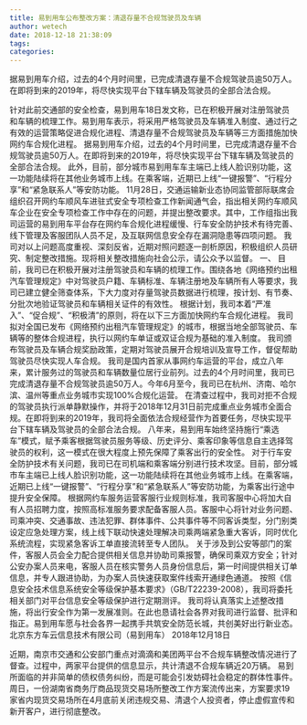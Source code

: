 ```yaml
---
title: 易到用车公布整改方案：清退存量不合规驾驶员及车辆
author: wetech
date: 2018-12-18 21:38:09
tags: 
categories: 
---
```

据易到用车介绍，过去的4个月时间里，已完成清退存量不合规驾驶员逾50万人。在即将到来的2019年，将尽快实现平台下辖车辆及驾驶员的全部合法合规。
<!-- more -->
针对此前交通部的安全检查，易到用车18日发文称，已在积极开展对注册驾驶员和车辆的梳理工作。易到用车表示，将采用严格驾驶员及车辆准入制度、通过行之有效的运营策略促进合规化进程、清退存量不合规驾驶员及车辆等三方面措施加快网约车合规化进程。
据易到用车介绍，过去的4个月时间里，已完成清退存量不合规驾驶员逾50万人。在即将到来的2019年，将尽快实现平台下辖车辆及驾驶员的全部合法合规。
此外，目前，部分城市易到用车车主端已上线人脸识别功能，这一功能陆续将在其他业务城市上线。在乘客端，近期已上线“一键报警”、“行程分享”和“紧急联系人”等安防功能。
11月28日，交通运输新业态协同监管部际联席会组织召开网约车顺风车进驻式安全专项检查工作新闻通气会，指出相关网约车顺风车企业在安全专项检查工作中存在的问题，并提出整改要求。其中，工作组指出我司运营的易到用车平台存在网约车合规化进程缓慢、行车安全防护技术有待完善、线下管理及客服团队人员不足，及互联网信息安全存在漏洞隐患等四项问题。
我司对以上问题高度重视、深刻反省，近期对照问题逐一剖析原因，积极组织人员研究、制定整改措施。现将相关整改措施向社会公示，请公众予以监督。
一、
目前，我司已在积极开展对注册驾驶员和车辆的梳理工作。围绕各地《网络预约出租汽车管理规定》中对驾驶员户籍、车辆标准、车辆注册地及车辆所有人等要求，我司已建立健全筛查体系，下大力度对存量驾驶员数据进行梳理，按计划、有节奏、分批次地验证驾驶员和车辆相关证件的有效性。
根据计划，我司本着“严准入”、“促合规”、“积极清”的原则，将在以下三方面加快网约车合规化进程。
我司拟对全国已发布《网络预约出租汽车管理规定》的城市，根据当地全部驾驶员、车辆等的整体合规进程，执行以网约车单证或双证合规为基础的准入制度。
我司颁布驾驶员及车辆合规奖励政策，定期对驾驶员展开合规培训及宣导工作，督促帮助驾驶员尽快实现人车合规。
我司是国内首家从事网约车运营的平台，成立八年来，累计服务过的驾驶员和车辆数量位居行业前列。过去的4个月时间里，我司已完成清退存量不合规驾驶员逾50万人。今年6月至今，我司已在杭州、济南、哈尔滨、温州等重点业务城市实现100%合规化运营。
在清查过程中，我司对拒不合规的驾驶员执行派单静默操作，并将于2018年12月31日前完成重点业务城市全面合规。在即将到来的2019年，我司将全面依法合规经营作为首要任务，尽快实现平台下辖车辆及驾驶员的全部合法合规。
八年来，易到用车始终坚持施行“乘选车”模式，赋予乘客根据驾驶员服务等级、历史评分、乘客印象等信息自主选择驾驶员的权利，这一模式在很大程度上预先保障了乘客出行的安全性。
对于行车安全防护技术有关问题，我司已在司机端和乘客端分别进行技术攻坚。目前，部分城市车主端已上线人脸识别功能，这一功能陆续将在其他业务城市上线。在乘客端，近期已上线“一键报警”、“行程分享”和“紧急联系人”等安防功能，为乘客出行途中提升安全保障。
根据网约车服务运营客服行业规则标准，我司客服中心将加大自有人员招聘力度，按照高标准服务要求配备客服人员。客服中心将针对业务问题、司乘冲突、交通事故、违法犯罪、群体事件、公共事件等不同客诉类型，分门别类设定应急处理方案，线上线下联动快速处理解决司乘两端紧急重大客诉，同时优化系统流程，实现紧急客诉工单直接流转至专人团队。
关于涉及到公安等部门的案件，客服人员会全力配合提供相关信息并协助司乘报警，确保司乘双方安全；针对公安办案人员来电，客服人员在核实警务人员身份信息后，第一时间提供相关订单信息，并专人跟进协助，为办案人员快速获取案件线索开通绿色通道。
按照《信息安全技术信息系统安全等级保护基本要求》（GB/T22239-2008），我司将委托相关部门对平台信息安全等级保护进行定期测评。
我司将认真落实上述整改措施，将出行安全作为第一发展准则。在此也恳请社会各界对我司进行监督、批评和指正。易到用车愿与社会各界一起携手共筑安全防范长城，共创美好出行新业态。
北京东方车云信息技术有限公司（易到用车）
2018年12月18日
 
 
近期，南京市交通和公安部门重点对滴滴和美团两平台不合规车辆整改情况进行了督查。过程中，两家平台提供的信息显示，共计清退不合规车辆近20万辆。
易到所面临的并非简单的债权债务纠纷，而是可能会引发妨碍社会稳定的群体性事件。
周日，一份湖南省商务厅商品现货交易场所整改工作方案流传出来，方案要求19家省内现货交易场所在4月底前关闭违规交易、清退个人投资者，停止虚假宣传和新开客户，进行彻底整改。
